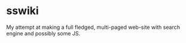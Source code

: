 # sswiki
My attempt at making a full fledged, multi-paged web-site with search engine and possibly some JS. 
